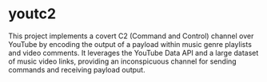 # youtc2
This project implements a covert C2 (Command and Control) channel over YouTube by encoding the output of a payload within music genre playlists and video comments. It leverages the YouTube Data API and a large dataset of music video links, providing an inconspicuous channel for sending commands and receiving payload output.
